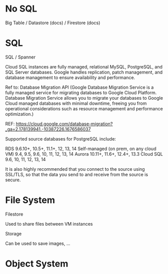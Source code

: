 # No SQL

Big Table / Datastore (docs) / Firestore (docs)

# SQL

SQL / Spanner

Cloud SQL instances are fully managed, relational MySQL, PostgreSQL, and SQL Server databases. Google handles replication, patch management, and database management to ensure availability and performance.  

Ref to: Database Migration API (Google Database Migration Service is a fully managed service for migrating databases to Google Cloud Platform. Database Migration Service allows you to migrate your databases to Google Cloud managed databases with minimal downtime, freeing you from operational considerations such as resource management and performance optimization.)  


REF: https://cloud.google.com/database-migration?_ga=2.178139941.-10387226.1676586037


Supported source databases for PostgreSQL include:

RDS 9.6.10+, 10.5+, 11.1+, 12, 13, 14
Self-managed (on prem, on any cloud VM) 9.4, 9.5, 9.6, 10, 11, 12, 13, 14
Aurora 10.11+, 11.6+, 12.4+, 13.3
Cloud SQL 9.6, 10, 11, 12, 13, 14

It is also highly recommended that you connect to the source using SSL/TLS, so that the data you send to and receive from the source is secure.  

# File System

Filestore 

Used to share files between VM instances

Storage

Can be used to save images, ...

# Object System